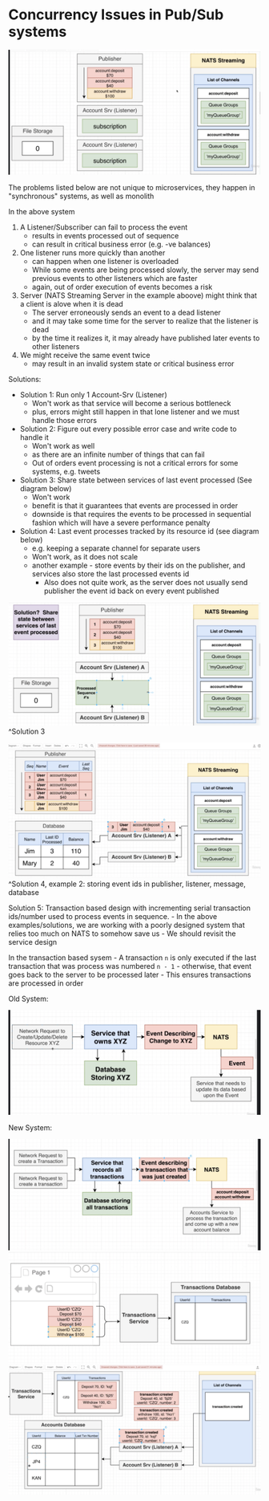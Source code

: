 # Concurrency Issues in Pub/Sub systems

![e1aae6ce5b0668d346aea716a2817b1d.png](e1aae6ce5b0668d346aea716a2817b1d.png)

The problems listed below are not unique to microservices, they happen in "synchronous" systems, as well as monolith

In the above system
1. A Listener/Subscriber can fail to process the event
    - results in events processed out of sequence 
    - can result in critical business error (e.g. -ve balances)
2. One listener runs more quickly than another
    - can happen when one listener is overloaded
    - While some events are being processed slowly, the server may send previous events to other listeners which are faster
    - again, out of order execution of events becomes a risk
3. Server (NATS Streaming Server in the example aboove) might think that a client is alove when it is dead
    - The server erroneously sends an event to a dead listener
    - and it may take some time for the server to realize that the listener is dead
    - by the time it realizes it, it may already have published later events to other listeners
4. We might receive the same event twice
    - may result in an invalid system state or critical business error

Solutions: 

- Solution 1: Run only 1 Account-Srv (Listener)
    - Won't work as that service will become a serious bottleneck
    - plus, errors might still happen in that lone listener and we must handle those errors
- Solution 2: Figure out every possible error case and write code to handle it
    - Won't work as well
    - as there are an infinite number of things that can fail
    - Out of orders event processing is not a critical errors for some systems, e.g. tweets
- Solution 3: Share state between services of last event processed (See diagram below)
    - Won't work 
    - benefit is that it guarantees that events are processed in order
    - downside is that requires the events to be processed in sequential fashion which will have a severe performance penalty
- Solution 4: Last event processes tracked by its resource id (see diagram below)
    - e.g. keeping a separate channel for separate users 
    - Won't work, as it does not scale
    - another example - store events by their ids on the publisher, and services also store the last processed events id
        - Also does not quite work, as the server does not usually send publisher the event id back on every event published

![96b2504af1b44baa39b6d1e3502fe6be.png](96b2504af1b44baa39b6d1e3502fe6be.png)
                        ^Solution 3                        

![e5ba456895bcb0cf3658fe3ee5f944be.png](e5ba456895bcb0cf3658fe3ee5f944be.png)
                                ^Solution 4, example 2: storing event ids in publisher, listener, message, database
                    
                    
Solution 5: Transaction based design with incrementing serial transaction ids/number used to process events in sequence.
    - In the above examples/solutions, we are working with a poorly designed system that relies too much on NATS to somehow save us
    - We should revisit the service design

In the transaction based sysem
    - A transaction `n` is only executed if the last transaction that was process was numbered `n - 1`
    - otherwise, that event goes back to the server to be processed later
    - This ensures transactions are processed in order

Old System: 

![5112af64f3b762ebb5d6c9c861cb7c1e.png](5112af64f3b762ebb5d6c9c861cb7c1e.png)


New System: 

![edec324bdae6b7f82058e460e766f5e1.png](edec324bdae6b7f82058e460e766f5e1.png)
![af68f699b784b5bb0cc0d66d5deb3af4.png](af68f699b784b5bb0cc0d66d5deb3af4.png)
![85fb723700a831404a7535a1d25de7d6.png](85fb723700a831404a7535a1d25de7d6.png)

